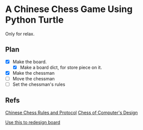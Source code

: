 # A Chinese Chess Game Using Python Turtle

Only for relax.



## Plan

- [x] Make the board.
    - [x] Make a board dict, for store piece on it.
- [x] Make the chessman
- [ ] Move the chessman
- [ ] Set the chessman's rules

## Refs

[Chinese Chess Rules and Protocol](https://www.xqbase.com/protocol.htm)
[Chess of Computer's Design](https://www.xqbase.com/computer.htm)

[Use this to redesign board](https://www.xqbase.com/protocol/cchess_move.htm)
